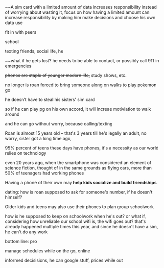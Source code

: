 ~~A sim card with a limited amount of data increases responsibility
instead of worrying about wasting it, focus on how having a limited amount can increase responsibility by making him make decisions and choose his own data use

fit in with peers

school

texting friends, social life, he

~~what if he gets lost? he needs to be able to contact, or possibly call 911 in emergencies 

~~phones are staple of younger modern life,~~ study shows, etc.

no longer is roan forced to bring someone along on walks to play pokemon go

he doesn't have to steal his sisters' sim card

so if he can play pg on his own accord, it will increae motiviation to walk around

and he can go without worry, because calling/texting

Roan is almost 15 years old – that's 3 years till he's legally an adult, no worry, sister got a long time ago, 

95% percent of teens these days have phones, it's a necessity as our world relies on technology

even 20 years ago, when the smartphone was considered an element of science fiction, thought of in the same grounds as flying cars, more than 50% of teenagers had working phones

Having a phone of their own may **help kids socialize and build friendships**

dating: how is roan supposed to ask for someone's number, if he doesn't himself?

Older kids and teens may also use their phones to plan group schoolwork

how is he supposed to keep on schoolwork when he's out? or what if, considering how unreliable our school wifi is, the wifi goes out? that's already happened multiple times this year, and since he doesn't have a sim, he can't do any work

bottom line: pro

manage schedules while on the go, online

informed decisisions, he can google stuff, prices while out
